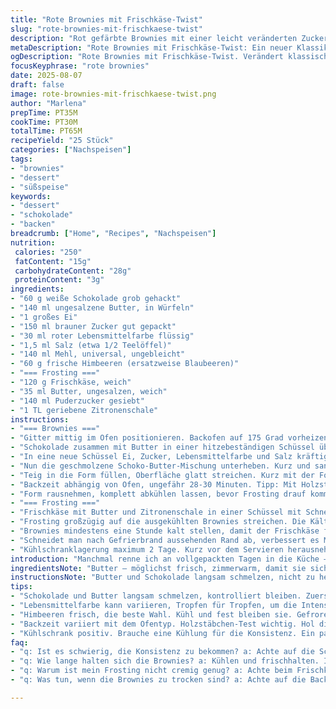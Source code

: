```yaml
---
title: "Rote Brownies mit Frischkäse-Twist"
slug: "rote-brownies-mit-frischkaese-twist"
description: "Rot gefärbte Brownies mit einer leicht veränderten Zucker- und Fettmenge, zusätzlich gemischt mit weißer Schokolade und gehackten Himbeeren. Der Frischkäse-Frosting wird mit Zitronenschale aufgepeppt, um mehr Frische zu bringen. Backzeit minimal variiert, damit die Textur richtig geleeartig bleibt und nicht zu trocken. Ein Hauch mehr Salz und Butter sorgt für bessere Konsistenz und Aroma. Klassiker neu interpretiert mit kleinen, aber entscheidenden Änderungen, basierend auf wiederholten Versuchen in der Küche."
metaDescription: "Rote Brownies mit Frischkäse-Twist: Ein neuer Klassiker für Dessertliebhaber, mit Himbeeren und weisser Schokolade, einfach unwiderstehlich."
ogDescription: "Rote Brownies mit Frischkäse-Twist. Verändert klassisch, frisch und süss. Eine Mischung, die begeistert und zum Nachbacken einlädt."
focusKeyphrase: "rote brownies"
date: 2025-08-07
draft: false
image: rote-brownies-mit-frischkaese-twist.png
author: "Marlena"
prepTime: PT35M
cookTime: PT30M
totalTime: PT65M
recipeYield: "25 Stück"
categories: ["Nachspeisen"]
tags:
- "brownies"
- "dessert"
- "süßspeise"
keywords:
- "dessert"
- "schokolade"
- "backen"
breadcrumb: ["Home", "Recipes", "Nachspeisen"]
nutrition: 
 calories: "250"
 fatContent: "15g"
 carbohydrateContent: "28g"
 proteinContent: "3g"
ingredients:
- "60 g weiße Schokolade grob gehackt"
- "140 ml ungesalzene Butter, in Würfeln"
- "1 großes Ei"
- "150 ml brauner Zucker gut gepackt"
- "30 ml roter Lebensmittelfarbe flüssig"
- "1,5 ml Salz (etwa 1/2 Teelöffel)"
- "140 ml Mehl, universal, ungebleicht"
- "60 g frische Himbeeren (ersatzweise Blaubeeren)"
- "=== Frosting ==="
- "120 g Frischkäse, weich"
- "35 ml Butter, ungesalzen, weich"
- "140 ml Puderzucker gesiebt"
- "1 TL geriebene Zitronenschale"
instructions:
- "=== Brownies ==="
- "Gitter mittig im Ofen positionieren. Backofen auf 175 Grad vorheizen. Form 20x20 cm mit Butter einfetten und mit Backpapier auslegen, so dass an zwei Seiten Überstand entsteht – erleichtert das Heben nach dem Backen."
- "Schokolade zusammen mit Butter in einer hitzebeständigen Schüssel über Wasserbad langsam schmelzen oder vorsichtig in kurzen Intervallen in der Mikrowelle. Genug rühren bis cremig, nicht zu heiß werden lassen, sonst fällt die Masse zusammen."
- "In eine neue Schüssel Ei, Zucker, Lebensmittelfarbe und Salz kräftig schlagen, bis alles gut verbunden ist und eine leicht glänzende Masse entsteht. Nicht zu schaumig, aber homogen."
- "Nun die geschmolzene Schoko-Butter-Mischung unterheben. Kurz und sanft rühren. Zum Schluss das Mehl und vorsichtig die Himbeeren unterheben. Nur so lange rühren, bis keine Mehlnester mehr sichtbar sind. Überschüssiges Rühren trocknet aus."
- "Teig in die Form füllen, Oberfläche glatt streichen. Kurz mit der Form sanft auf die Arbeitsfläche klopfen, damit keine Luftblasen drin sind."
- "Backzeit abhängig von Ofen, ungefähr 28-30 Minuten. Tipp: Mit Holzstäbchen testen - es sollte noch ein paar feuchte Krümel dran kleben bleiben, aber keine nasse Masse. Je länger drin, desto trockener, also auf Farbe und Geruch achten – Duft intensiv, leicht karamellisiert, aber nicht verbrannt."
- "Form rausnehmen, komplett abkühlen lassen, bevor Frosting drauf kommt. Ränder wegschneiden, wenn braun und trocken."
- "=== Frosting ==="
- "Frischkäse mit Butter und Zitronenschale in einer Schüssel mit Schneebesen cremig schlagen. Puderzucker in Portionen nach und nach dazugeben, dabei weiterschlagen, bis eine streichfähige, aber nicht zu flüssige Konsistenz entsteht."
- "Frosting großzügig auf die ausgekühlten Brownies streichen. Die Kälte stellt die ideale Textur ein, frischer Geschmack dank Zitrone und seltener Zuckerwatte-Effekt wie bei manch anderen."
- "Brownies mindestens eine Stunde kalt stellen, damit der Frischkäse fest wird und sich die Aromen setzen. Vor dem Schneiden etwas bei Raumtemperatur stehen lassen, sonst bricht die Creme beim Schneiden."
- "Schneidet man nach Gefrierbrand aussehenden Rand ab, verbessert es Mundgefühl und Optik."
- "Kühlschranklagerung maximum 2 Tage. Kurz vor dem Servieren herausnehmen, so entfalten sich Texturen und Aromen am besten."
introduction: "Manchmal renne ich an vollgepackten Tagen in die Küche – keine Zeit, aber das Bedürfnis nach etwas Fettigem, Süßem und Roter-Farbe-Kick. Mein Klassiker, Red Velvet Brownies, habe ich oft variiert, gelernt über die Jahre, wie der Zucker und die Buttermenge das Frischkäsefrosting beeinflussen – nicht zu pappig, nicht zu dünn, voll im Geschmack. Weiße Schokolade bringt eine andere Textur als Milchschokolade, und die Himbeeren eine angenehme Säure, die den Rotton noch spannender macht. Nie überbäcken, sonst harten sie aus. Die Farbe? Reine Flüssigfarbe, nie Pulver, sonst wird’s grau-evig. Kalt stellen ist entscheidend – sonst schmieren die Schichten zusammen. Der Duft teilt dir mit, wann’s fertig ist: karamellig, mit einem Hauch Butter und süßem Beerenunterton."
ingredientsNote: "Butter – möglichst frisch, zimmerwarm, damit sie sich gut mit der Schokolade verbindet. Sonst kann die Masse grisselig werden. Weiße Schokolade hier statt Milchschokolade – sorgt für mehr Cremigkeit. Rote flüssige Lebensmittelfarbe nimmt man am besten in Tropfen, da Pulver oft die Textur ändert oder kleine Klumpen gibt. Himbeeren frisch sind ein kleiner Twist – gefrorene sind eine Option, aber nehmen Wasser auf und verändern die Konsistenz. Brauner Zucker gibt Tiefe, aber nicht zu viel, sonst werden sie zu süß und zäh. Mehl ungebleicht für besseren Geschmack und Struktur. Salz in kleineren Mengen als üblich, hebt die Süße, macht aber keinen Eigengeschmack. Frischkäse frostet viel besser, wenn er nicht zu kalt benutzt wird – die Temperatur entscheidet über die Konsistenz. Zitronenschale für Sauerstoff, der das Frosting lebendig macht und nicht zu süß."
instructionsNote: "Butter und Schokolade langsam schmelzen, nicht zu heiß, sonst trennt sich die Masse. In Eiern die Farbe gleichmäßig verteilen, mit zulangem Schlagen können die Brownies trocken werden. Mehlintegrationen immer vorsichtig, zu viel Rühren führt zu dichten Brownies, nicht fluffigen. Die Himbeeren locker unterheben, nicht zerdrücken, damit sie nicht den Teig durchtränken. Backzeit variieren, da jeder Ofen anders tickt – auf Geruch und Farbe achten, der goldbraune Rand zeigt oft die optimale Backzeit. Holzstäbchentest solltest du mit ein bisschen krümeliger Spitze machen, sonst ist es kein saftiger Brownie mehr. Frosting ohne Eile, anders wird es körnig oder zu flüssig – Puderzucker verschafft die richtige Konsistenz. Frosting kühlt hart und hält trocken, daher Kühlschrank vor dem Schneiden. Ränder raus, wenn du goldbraune harte Stellen siehst, die stören das Mundgefühl. Vor dem Servieren mindestens 20 Minuten rausnehmen – so verbinden sich alle Aromen besser und die Texturen lösen sich vom kalten Griff."
tips:
- "Schokolade und Butter langsam schmelzen, kontrolliert bleiben. Zuerst Wasserbad, dann Mikrowelle. Kleine Portionen helfen. Rührgeschwindigkeit wichtig. Kräftig, aber gleichmäßig. Sonst klumpt die Mousse."
- "Lebensmittelfarbe kann variieren, Tropfen für Tropfen, um die Intensität zu steuern. Zu viel reduziert die Textur. Gutes Gelingen, die Farbe strahlt rot. Teste kleine Mengen, falls unsicher."
- "Himbeeren frisch, die beste Wahl. Kühl und fest bleiben sie. Gefrorene sind eine zweite Möglichkeit, verändern aber die Konsistenz. Achte darauf, beim Mischen zerdrücken zu vermeiden."
- "Backzeit variiert mit dem Ofentyp. Holzstäbchen-Test wichtig. Hol dir einfach ein Stück Teig, damit du das richtige Gefühl kannst. Eigener Ofen gibt ein anderes Ergebnis als der Nachbar."
- "Kühlschrank positiv. Brauche eine Kühlung für die Konsistenz. Ein paar Stunden festigen den Frischkäse; lässt sich optimal schneiden. Vor dem Servieren hinlegen. Geschmack bringt die frische Note."
faq:
- "q: Ist es schwierig, die Konsistenz zu bekommen? a: Achte auf die Schokolade-Butter-Mischung. Zu heiß, und es wird brüchig. Zu kalt, dann nicht homogen. Gleichmäßiges Rühren entscheidend."
- "q: Wie lange halten sich die Brownies? a: Kühlen und frischhalten. Im Kühlschrank, bis zu zwei Tage. Aber am besten genießbar irgendwann nach dem Ziehen. Einfacher kommt ihr zum Ziel."
- "q: Warum ist mein Frosting nicht cremig genug? a: Achte beim Frischkäse auf Zimmertemperatur. Kalt macht es schwer zu verarbeiten. Die richtige Mischung aus Butter hilft erheblich. Puderzucker nicht zu schnell dazugeben."
- "q: Was tun, wenn die Brownies zu trocken sind? a: Achte auf die Backzeit, nicht überbacken. Fallvorke; du kannst einige mit Soße servieren oder einfach mit Sahne überziehen. Das macht es saftig."

---
```

